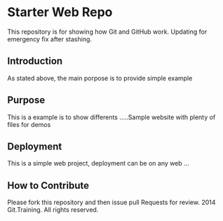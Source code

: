 # Starter Web Repo
This repository is for showing how Git and GitHub work. Updating for emergency fix after stashing.
## Introduction
As stated above, the main porpose is to provide simple example
## Purpose
This is a example is to show differents .....Sample website with plenty of files for demos

## Deployment

This is a simple web project, deployment  can be on any web ...
## How to Contribute

Please fork this repository and then issue pull Requests for review.
2014 Git.Training. All rights reserved.
